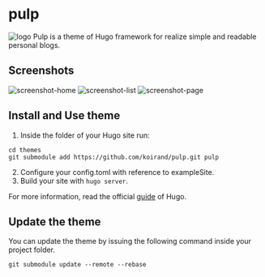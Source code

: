 # pulp
![logo](https://user-images.githubusercontent.com/17229643/45928032-f0658a80-bf77-11e8-91a0-00a267e75c6e.png)
Pulp is a theme of Hugo framework for realize simple and readable personal blogs.

## Screenshots
![screenshot-home](https://user-images.githubusercontent.com/17229643/45954234-6dac0080-c047-11e8-8e61-656888176c16.png)
![screenshot-list](https://user-images.githubusercontent.com/17229643/45954251-78669580-c047-11e8-8256-ea83632032d6.png)
![screenshot-page](https://user-images.githubusercontent.com/17229643/45954272-87e5de80-c047-11e8-95ba-65e8c1fcabc6.png)

## Install and Use theme
1. Inside the folder of your Hugo site run:

```
cd themes
git submodule add https://github.com/koirand/pulp.git pulp
```

2. Configure your config.toml with reference to exampleSite.
3. Build your site with `hugo server`.

For more information, read the official [guide](https://gohugo.io/themes/installing-and-using-themes/) of Hugo.

## Update the theme
You can update the theme by issuing the following command inside your project folder.

```
git submodule update --remote --rebase
```

